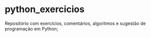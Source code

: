 # python_exercicios
Repositório com exercícios, comentários, algoritmos e sugestão de programação em Python; 
